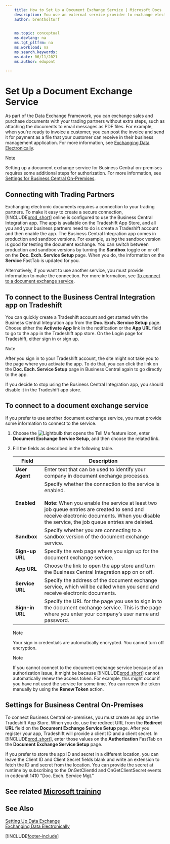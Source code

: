 ```yaml
---
    title: How to Set Up a Document Exchange Service | Microsoft Docs
    description: You use an external service provider to exchange electronic documents with your trading partners.
    author: brentholtorf

    
    ms.topic: conceptual
    ms.devlang: na
    ms.tgt_pltfrm: na
    ms.workload: na
    ms.search.keywords:
    ms.date: 06/11/2021
    ms.author: edupont

---
```

# Set Up a Document Exchange Service

As part of the Data Exchange Framework, you can exchange sales and purchase documents with your trading partners without extra steps, such as attaching the documents to email messages as PDF files. For example, when you're ready to invoice a customer, you can post the invoice and send it for payment as a file that your customer can receive in their business management application. For more information, see [Exchanging Data Electronically](across-data-exchange.md).

> [!NOTE]
> Setting up a document exchange service for Business Central on-premises requires some additional steps for authorization. For more information, see [Settings for Business Central On-Premises](#settings-for-business-central-on-premises).

## Connecting with Trading Partners

Exchanging electronic documents requires a connection to your trading partners. To make it easy to create a secure connection, [!INCLUDE[prod_short](includes/prod_short.md)] online is configured to use the Business Central Integration app. The app is available on the Tradeshift App Store, and all you and your business partners need to do is create a Tradeshift account and then enable the app. The Business Central Integration app comes in production and sandbox versions. For example, using the sandbox version is good for testing the document exchange. You can switch between production and sandbox versions by turning the **Sandbox** toggle on or off on the **Doc. Exch. Service Setup** page. When you do, the information on the **Service** FastTab is updated for you.

Alternatively, if you want to use another service, you must provide information to make the connection. For more information, see [To connect to a document exchange service](across-how-to-set-up-a-document-exchange-service.md#to-connect-to-a-document-exchange-service).

## To connect to the Business Central Integration app on Tradeshift

You can quickly create a Tradeshift account and get started with the Business Central Integration app from the **Doc. Exch. Service Setup** page. Choose either the **Activate App** link in the notification or the **App URL** field to go to the app in the Tradeshift app store. On the Login page for Tradeshift, either sign in or sign up.

> [!NOTE]
> After you sign in to your Tradeshift account, the site might not take you to the page where you activate the app. To do that, you can click the link on the **Doc. Exch. Service Setup** page in Business Central again to go directly to the app.

If you decide to stop using the Business Central Integration app, you should disable it in the Tradeshift app store. 

## To connect to a document exchange service

If you prefer to use another document exchange service, you must provide some information to connect to the service.

1. Choose the ![Lightbulb that opens the Tell Me feature](media/ui-search/search_small.png "Tell me what you want to do") icon, enter **Document Exchange Service Setup**, and then choose the related link.  
2. Fill the fields as described in the following table.  

    |Field|Description|  
    |---------------------------------|---------------------------------------|  
    |**User Agent**|Enter text that can be used to identify your company in document exchange processes.|  
    |**Enabled**|Specify whether the connection to the service is enabled.<br><br> **Note:**  When you enable the service at least two job queue entries are created to send and receive electronic documents. When you disable the service, the job queue entries are deleted.|  
    |**Sandbox**|Specify whether you are connecting to a sandbox version of the document exchange service.|
    |**Sign-up URL**|Specify the web page where you sign up for the document exchange service.|  
    |**App URL**|Choose the link to open the app store and turn the Business Central Integration app on or off.|
    |**Service URL**|Specify the address of the document exchange service, which will be called when you send and receive electronic documents.|  
    |**Sign-in URL**|Specify the URL for the page you use to sign in to the document exchange service. This is the page where you enter your company’s user name and password.|  
    
    > [!NOTE]  
    > Your sign in credentials are automatically encrypted. You cannot turn off encryption.

    > [!NOTE]
    > If you cannot connect to the document exchange service because of an authorization issue, it might be because [!INCLUDE[prod_short](includes/prod_short.md)] cannot automatically renew the access token. For example, this might occur if you have not used the service for some time. You can renew the token manually by using the **Renew Token** action.

## Settings for Business Central On-Premises

To connect Business Central on-premises, you must create an app on the Tradeshift App Store. When you do, use the redirect URL from the **Redirect URL** field on the **Document Exchange Service Setup** page. After you register your app, Tradeshift will provide a client ID and a client secret. In [!INCLUDE[prod_short](includes/prod_short.md)], enter those values on the **Authorization** FastTab on the **Document Exchange Service Setup** page.

If you prefer to store the app ID and secret in a different location, you can leave the Client ID and Client Secret fields blank and write an extension to fetch the ID and secret from the location. You can provide the secret at runtime by subscribing to the OnGetClientId and OnGetClientSecret events in codeunit 1410 "Doc. Exch. Service Mgt."

## See related [Microsoft training](/training/modules/electronic-documents-dynamics-365-business-central/)

## See Also

[Setting Up Data Exchange](across-set-up-data-exchange.md)  
[Exchanging Data Electronically](across-data-exchange.md)


[!INCLUDE[footer-include](includes/footer-banner.md)]
